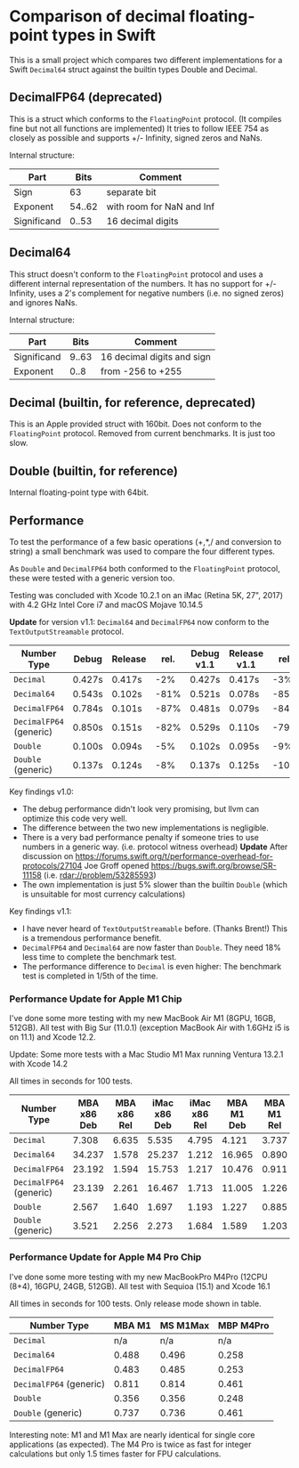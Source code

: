 # Comparison of decimal floating-point types in Swift

This is a small project which compares two different implementations for a Swift `Decimal64` struct against the builtin types Double and Decimal.

## DecimalFP64 (deprecated)

This is a struct which conforms to the `FloatingPoint` protocol. (It compiles fine but not all functions are implemented)
It tries to follow IEEE 754 as closely as possible and supports +/- Infinity, signed zeros and NaNs.

Internal structure:

Part | Bits | Comment
-|-|-
Sign | 63          | separate bit
Exponent | 54..62  | with room for NaN and Inf
Significand | 0..53| 16 decimal digits

## Decimal64

This struct doesn't conform to the `FloatingPoint` protocol and uses a different internal representation of the numbers.
It has no support for +/- Infinity, uses a 2's complement for negative numbers (i.e. no signed zeros) and ignores NaNs.

Internal structure:

Part | Bits | Comment
-|-|-
Significand | 9..63 | 16 decimal digits and sign
Exponent | 0..8 | from -256 to +255

## Decimal (builtin, for reference, deprecated)

This is an Apple provided struct with 160bit. Does not conform to the `FloatingPoint` protocol.
Removed from current benchmarks. It is just too slow.

## Double (builtin, for reference)

Internal floating-point type with 64bit.

## Performance

To test the performance of a few basic operations (+,*,/ and conversion to string)
a small benchmark was used to compare the four different types.

As `Double` and `DecimalFP64` both conformed to the `FloatingPoint` protocol, these were tested with a generic version too.

Testing was concluded with Xcode 10.2.1 on an iMac (Retina 5K, 27", 2017) with 4.2 GHz Intel Core i7 and macOS Mojave 10.14.5

**Update** for version v1.1: `Decimal64` and `DecimalFP64` now conform to the `TextOutputStreamable` protocol.

Number Type                  | Debug  | Release | rel.  | Debug v1.1 | Release v1.1 | rel.
-|-|-|-|-|-|-
`Decimal`                          | 0.427s | 0.417s |  -2%   | 0.427s | 0.417s | -3%
`Decimal64`                      |  0.543s | 0.102s | -81% | 0.521s | 0.078s | -85%
`DecimalFP64`                  | 0.784s | 0.101s | -87%  | 0.481s | 0.079s | -84%
`DecimalFP64` (generic)   | 0.850s | 0.151s | -82%  | 0.529s | 0.110s | -79%
`Double`                            | 0.100s | 0.094s |  -5%  | 0.102s | 0.095s | -9%
`Double` (generic)             | 0.137s | 0.124s |  -8%   | 0.137s | 0.125s | -10%

Key findings v1.0:

- The debug performance didn't look very promising, but llvm can optimize this code very well.
- The difference between the two new implementations is negligible.
- There is a very bad performance penalty if someone tries to use numbers in a generic way.
  (i.e. protocol witness overhead)
  **Update**
  After discussion on <https://forums.swift.org/t/performance-overhead-for-protocols/27104> Joe Groff opened <https://bugs.swift.org/browse/SR-11158> (i.e. <rdar://problem/53285593>)
- The own implementation is just 5% slower than the builtin `Double` (which is unsuitable for most currency calculations)

Key findings v1.1:

- I have never heard of `TextOutputStreamable` before. (Thanks Brent!) This is a tremendous performance benefit.
- `DecimalFP64` and `Decimal64` are now faster than `Double`. They need 18% less time to complete the benchmark test.
- The performance difference to `Decimal` is even higher: The benchmark test is completed in 1/5th of the time.

### Performance Update for Apple M1 Chip

I've done some more testing with my new MacBook Air M1 (8GPU, 16GB, 512GB). All test with Big Sur (11.0.1) (exception MacBook Air with 1.6GHz i5 is on 11.1) and Xcode 12.2.

Update: Some more tests with a Mac Studio M1 Max running Ventura 13.2.1 with Xcode 14.2

All times in seconds for 100 tests.

Number Type                  | MBA x86 Deb | MBA x86 Rel | iMac x86 Deb | iMac x86 Rel | MBA M1 Deb | MBA M1 Rel | Studio Max Deb | Studio Max Rel
-|-|-|-|-|-|-|-|-
`Decimal`                    |  7.308 |  6.635 |  5.535 | 4.795 |  4.121 | 3.737 | 3.237 | 2.847
`Decimal64`                  | 34.237 |  1.578 | 25.237 | 1.212 | 16.965 | 0.890 | 4.752 | 0.509
`DecimalFP64`                | 23.192 |  1.594 | 15.753 | 1.217 | 10.476 | 0.911 | 3.404 | 0.512
`DecimalFP64` (generic)      | 23.139 |  2.261 | 16.467 | 1.713 | 11.005 | 1.226 | 3.823 | 0.790
`Double`                     |  2.567 |  1.640 |  1.697 | 1.193 |  1.227 | 0.885 | 0.614 | 0.365
`Double` (generic)           |  3.521 |  2.256 |  2.273 | 1.684 |  1.589 | 1.203 | 0.997 | 0.700

### Performance Update for Apple M4 Pro Chip

I've done some more testing with my new MacBookPro M4Pro (12CPU (8+4), 16GPU, 24GB, 512GB). All test with Sequioa (15.1) and Xcode 16.1

All times in seconds for 100 tests. Only release mode shown in table.

Number Type                  | MBA M1 | MS M1Max | MBP M4Pro
-|-|-|-
`Decimal`                    | n/a | n/a | n/a
`Decimal64`                  | 0.488 | 0.496 | 0.258
`DecimalFP64`                | 0.483 | 0.485 | 0.253
`DecimalFP64` (generic)      | 0.811 | 0.814 | 0.461
`Double`                     | 0.356 | 0.356 | 0.248
`Double` (generic)           | 0.737 | 0.736 | 0.461

Interesting note: M1 and M1 Max are nearly identical for single core applications (as expected). The M4 Pro is twice as fast for integer calculations but only 1.5 times faster for FPU calculations.
